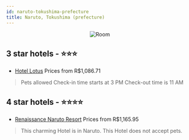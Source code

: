 ```yaml
---
id: naruto-tokushima-prefecture
title: Naruto, Tokushima (prefecture)
---
```


<center><img src="https://i.travelapi.com/hotels/16000000/15940000/15938600/15938593/971ed353_z.jpg" alt="Room" /></center>


##  3 star hotels - ⭐️⭐️⭐️

-    [Hotel Lotus](https://us.hurb.com/hotels/naruto/hotel-lotus-JNP-JP00144V?cmp=18055) Prices from R$1,086.71
   > Pets allowed    Check-in time starts at 3 PM  Check-out time is 11 AM

##  4 star hotels - ⭐️⭐️⭐️⭐️

-    [Renaissance Naruto Resort](https://us.hurb.com/hotels/naruto/renaissance-naruto-resort-JNP-JP199367?cmp=18055) Prices from R$1,165.95
   > This charming Hotel is in Naruto. This Hotel does not accept pets. 
